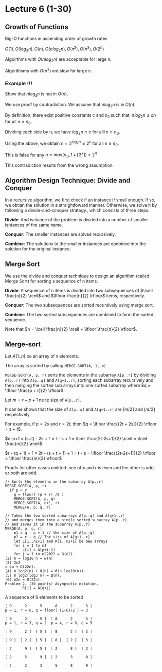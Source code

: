 # Lecture 6 (1-30)

## Growth of Functions

Big-O functions in ascending order of growth rates

$O(1), O(log_2n), O(n), O(nlog_2n), O(n^2), O(n^3), O(2^n)$

Algoirthms with $O(nlog_2n)$ are acceptable for large n.

Algorithsms with $O(n^2)$ are slow for large n.

### Example !!!

Show that $nlog_2n$ is not in $O(n)$.

We use proof by contradiction.
We assume that $nlog_2n$ is in $O(n)$.

By definition, there exist positive constants $c$ and $n_0$ such that:
$nlog_2n \leq cn$ for all $n \geq n_0$.

Dividing each side by n, we have
$log_2n \leq c$ for alll $n \geq n_0$.

Using the above, we obtain
$n = 2^{log_2n} \leq 2^c$ for all $n \geq n_0$.

This is false for any $n \geq max(n_0, 1 + \lceil 2^x \rceil) > 2^n$

This contradiction results from the wrong assumption.

## Algorithm Design Technique: Divide and Conquer

In a recursive algorithm, we first check if an instance if small enough.
If so, we obtian the solution in a straightfoward manner.
Otherwise, we solve it by following a divide-and-conquer strategy., which consists of three steps.

**Divide**: And isntance of the problem is divided into a number of smaller isntances of the same name. 

**Conquer**: The smaller instances are solved recursively.

**Combine**: The solutions to the smaller instances are conbined into the solution for the original instance.

## Merge Sort

We use the divide and conquer technique to design an algorithm (called Merge Sort) for sorting a sequence of n items.

**Divide**: A sequence of n items is divided into two subsequences of $\lceil \frac{n}{2} \rceil$ and $\lfloor \frac{n}{2} \rfloor$ items, respectively.

**Conquer**: The two subsequences are sorted recursively using merge sort.

**Combine**: The two sorted subsequences are combined to form the sorted sequence.

Note that $n = \lceil \frac{n}{2} \rceil + \lfloor \frac{n}{2} \rfloor$.

## Merge-sort

Let $A[1..n]$ be an array of $n$ elements.

The array is sorted by calling `MERGE-SORT(A, 1, n)`

`MERGE-SORT(A, p, r)` sorts the elements in the subarray `A[p..r]` by dividing `A[p..r]` into `A[p..q]` and `A[q+1..r]`, sorting each subarray recursively and then merging the sorted sub arrays into one sorted subarray where $q = \lfloor \frac{p + r}{2} \rfloor$.

Let $m = r - p + 1$ ne te size of `A[p..r]`.

It can be shown that the size of `A[p..q]` and `A[q+1..r]` are $\lceil m/2 \rceil$ and $\lfloor m/2 \rfloor$ respectively.

For example, if $p = 2s$ and $r = 2t$, then $q = \lfloor \frac{(2t + 2s)}{2} \rfloor = s + t$.

$q-p+1 = (s+t) - 2s + 1 = t - s + 1 = \lceil \frac{2t-2s+1}{2} \rceil = \lceil \frac{m}{2} \rceil$

$r - (q + 1) + 1 = 2t - (s + t + 1) + 1 = t - s = \lfloor \frac{(2t-2s+1)}{2} \rfloor = \lfloor \frac{m}{2} \rfloor$

Proofs for other cases omitted: one of $p$ and $r$ is even and the other is odd, or both are odd.

```
// Sorts the elemetns in the subarray A[p..r]
MERGE-SORT(A, p, r)
  if p < r
    q = floor( (p + r) /2 )
    MERGE-SORT(A, p, q)
    MERGE-SORT(A, q+1, r)
    MERGE(A, p, q, r)

// Takes the two sorted subarrays A[p..q] and A[q+1..r] 
// and merges them into a single sorted subarray A[p..r]
// and saves it in the subarray A[p..r]
MERGE(A, p, q, r)
    n1 = q - p + 1 // the size of A[p..q]
    n2 = r - q // The size of A[q+1..r]
    let L[1..n1+1] and R[1..n2+1] be new arrays
    for i = 1 to n1
        L[i] = A[p+i-1]
    for j = 1 to n22022 = Ω(n2).
(2) n − log10 n = ω(n)
(3) 2n2
= 4n + O(22n).
(4) n log2(n) + O(n) = Θ(n log10(n)).
(5) n log2(log3 n) = Ω(n).
(6) n2n = O(22n).
Problem 2. (30 points) Asymptotic notation.
        R[j] = A[q+j]
```

A sequence of 6 elements to be sorted

```
[ 9      2      5      8      2      3 ]
p = 1, r = 6, q = floor( (1+6)/2 ) = 3

[ 9      2      5 ]  [ 8      2      3 ]
p = 1, r = 3, q = 2  p = 4, r = 6, q = 5

[ 9      2 ]  [ 5 ]  [ 8      2 ]  [ 3 ]

[ 9 ]  [ 2 ]  [ 5 ]  [ 8 ]  [ 2 ]  [ 3 ]

[ 2      9 ]  [ 5 ]  [ 2      8 ]  [ 3 ]

[ 2      5      9 ]  [ 2      3      8 ]

[ 2      2      3      5      8      9 ]
```